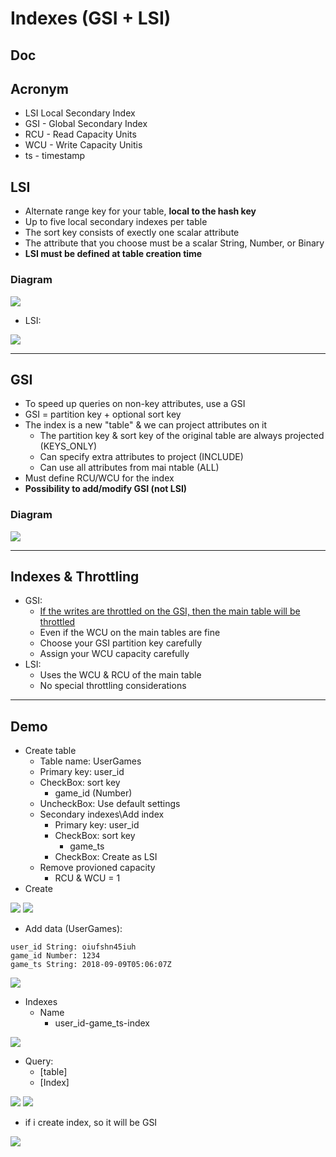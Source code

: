 # Indexes (GSI + LSI)

## Doc

## Acronym
* LSI Local Secondary Index
* GSI - Global Secondary Index
* RCU - Read Capacity Units
* WCU - Write Capacity Unitis
* ts - timestamp

## LSI
* Alternate range key for your table, **local to the hash key**
* Up to five local secondary indexes per table
* The sort key consists of exectly one scalar attribute
* The attribute that you choose must be a scalar String, Number, or Binary
* **LSI must be defined at table creation time**

### Diagram
[<img src="https://i.imgur.com/F0pFvCX.png">](https://i.imgur.com/F0pFvCX.png)

* LSI:

[<img src="https://i.imgur.com/iamKSnz.png">](https://i.imgur.com/iamKSnz.png)

---

## GSI
* To speed up queries on non-key attributes, use a GSI
* GSI = partition key + optional sort key
* The index is a new "table" & we can project attributes on it
    * The partition key & sort key of the original table are always projected (KEYS_ONLY)
    * Can specify extra attributes to project (INCLUDE)
    * Can use all attributes from mai ntable (ALL)
* Must define RCU/WCU for the index
* **Possibility to add/modify GSI (not LSI)**

### Diagram
[<img src="https://i.imgur.com/5emxKge.png">](https://i.imgur.com/5emxKge.png)

---

## Indexes & Throttling
* GSI:
    * <ins>If the writes are throttled on the GSI, then the main table will be throttled</ins>
    * Even if the WCU on the main tables are fine
    * Choose your GSI partition key carefully
    * Assign your WCU capacity carefully
* LSI:
    * Uses the WCU & RCU of the main table
    * No special throttling considerations
    
---

## Demo
* Create table
    * Table name: UserGames
    * Primary key: user_id
    * CheckBox: sort key
        * game_id (Number)
    * UncheckBox: Use default settings
    * Secondary indexes\Add index
        * Primary key: user_id
        * CheckBox: sort key
            * game_ts 
        * CheckBox: Create as LSI
    * Remove provioned capacity
        * RCU & WCU = 1
* Create

[<img src="https://i.imgur.com/jryZkMr.png">](https://i.imgur.com/jryZkMr.png)
[<img src="https://i.imgur.com/G8FYTab.png">](https://i.imgur.com/G8FYTab.png)

* Add data (UserGames):
````item
user_id String: oiufshn45iuh
game_id Number: 1234
game_ts String: 2018-09-09T05:06:07Z
````
[<img src="https://i.imgur.com/5Td7Aqq.png">](https://i.imgur.com/5Td7Aqq.png)

* Indexes
    * Name
      * user_id-game_ts-index

[<img src="https://i.imgur.com/11MOAQc.png">](https://i.imgur.com/11MOAQc.png)

* Query:
    * [table]
    * [Index]
    
[<img src="https://i.imgur.com/DitMkFM.png">](https://i.imgur.com/DitMkFM.png)
[<img src="https://i.imgur.com/Ajfw3tC.png">](https://i.imgur.com/Ajfw3tC.png)

* if i create index, so it will be GSI

[<img src="https://i.imgur.com/0o5f79T.png">](https://i.imgur.com/0o5f79T.png)
